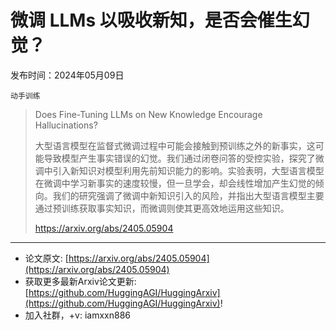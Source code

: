 # 微调 LLMs 以吸收新知，是否会催生幻觉？
发布时间：2024年05月09日

`动手训练`
> Does Fine-Tuning LLMs on New Knowledge Encourage Hallucinations?
>
> 大型语言模型在监督式微调过程中可能会接触到预训练之外的新事实，这可能导致模型产生事实错误的幻觉。我们通过闭卷问答的受控实验，探究了微调中引入新知识对模型利用先前知识能力的影响。实验表明，大型语言模型在微调中学习新事实的速度较慢，但一旦学会，却会线性增加产生幻觉的倾向。我们的研究强调了微调中新知识引入的风险，并指出大型语言模型主要通过预训练获取事实知识，而微调则使其更高效地运用这些知识。
>
> https://arxiv.org/abs/2405.05904


<hr />

- 论文原文: [https://arxiv.org/abs/2405.05904](https://arxiv.org/abs/2405.05904)
- 获取更多最新Arxiv论文更新: [https://github.com/HuggingAGI/HuggingArxiv](https://github.com/HuggingAGI/HuggingArxiv)!
- 加入社群，+v: iamxxn886